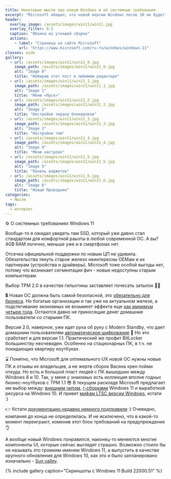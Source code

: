 ```yaml
---
title: Некоторые мысли про новую Windows и её системные требования
excerpt: "Microsoft обещал, что новой версии Windows после 10 не будет? Да нет, такого они не обещали, так что встречайте..."
header:
  overlay_image: /assets/images/win11/win11.jpg
  overlay_filter: 0.5
  caption: "Обоина из утекшей сборки"
  actions:
    - label: "Страница на сайте Microsoft"
      url: "https://www.microsoft.com/ru-ru/windows/windows-11"
classes: wide
gallery:
  - url: /assets/images/win11/win11_0.jpg
    image_path: /assets/images/win11/win11_0.jpg
    alt: "Image 0"
    title: "Набираю этот пост в любимом редакторе"
  - url: /assets/images/win11/win11_1.jpg
    image_path: /assets/images/win11/win11_1.jpg
    alt: "Image 1"
    title: "Меню «Пуск»"
  - url: /assets/images/win11/win11_2.jpg
    image_path: /assets/images/win11/win11_2.jpg
    alt: "Image 2"
    title: "Настройки экрана блокировки"
  - url: /assets/images/win11/win11_3.jpg
    image_path: /assets/images/win11/win11_3.jpg
    alt: "Image 3"
    title: "Настройки тем"
  - url: /assets/images/win11/win11_4.jpg
    image_path: /assets/images/win11/win11_4.jpg
    alt: "Image 4"
    title: "Меню настроек"
  - url: /assets/images/win11/win11_5.jpg
    image_path: /assets/images/win11/win11_5.jpg
    alt: "Image 5"
    title: "Панель виджетов"
  - url: /assets/images/win11/win11_6.jpg
    image_path: /assets/images/win11/win11_6.jpg
    alt: "Image 6"
    title: "Новый Проводник"
categories:
  - Мысли
tags:
  - интернет
---
```


⚙️ О системных требованиях Windows 11

Вообще-то я ожидал увидеть там SSD, который уже давно стал стандартом для комфортной раьоты в любой современной ОС. А вы?
4GB RAM логично, меньше уже и в смартфонах нет.

Отсечка официальной поддержки по новым ЦП не удивила. Обязательства тянуть старое железо неинтересны ОЕМам и их партнерам (устройства и драйверы). Microsoft тоже особой выгоды нет, потому что возникает сегментация фич - новые недоступны старым компьютерам.

Выбор TPM 2.0 в качестве гильотины заставляет почесать затылок 🤷‍♂️ 

💲 Новая ОС должна быть самой безопасной, это [обязательно для бизнеса](https://www.microsoft.com/security/blog/2021/06/25/windows-11-enables-security-by-design-from-the-chip-to-the-cloud/). Но богатые организации и так уже на актуальном железе, а подстегивание экономных не возымеет эффекта еще [как минимум четыре года](https://t.me/sterkin_ru/1133). Остаются давно не приносящие денег домашние пользователи со старыми ПК.

Версия 2.0, наверное, уже идет рука об руку с Modern Standby, что дает домашним пользователям [автоматическое шифрование](https://www.outsidethebox.ms/19600/) 🔐 Но это сработает и для версии 1.1. Практический же профит BitLocker большинству неочевиден. Особенно на стационарных ПК, в т.ч. не покидающих квартиру ноутбуках. 

⌛️ Понятно, что Microsoft для оптимального UX новой ОС нужны новые ПК и отзывы их владельцев, а не жертв сборок Васяна хрен пойми откуда. Но есть и большой пласт людей с ПК вышедших между Windows 8 и 10. Так, у меня у знакомых есть коллекция вполне годных бизнес-ноутбуков с TPM 1.1 😎 В текущем раскладе Microsoft предлагает им выбор между: [внешним чипом](https://dartraiden.github.io/Windows-11/), [г-сборками](https://t.me/sterkin_ru/1114) Windows 11 и выработкой ресурса на Windows 10. И привет [мифам LTSC версии Windows](https://www.outsidethebox.ms/19882/), кстати :)

👉 Кстати [документацию недавно немного подправили](https://docs.microsoft.com/en-us/windows/compatibility/windows-11/#hardware-requirements) :) Очевидно, компания до конца не определилась. И не исключено, что в какой-то момент переиграют, изменив этот блок требований на предупреждение👌

А вообще новый Windows понравился, наконец-то меняются многие компоненты UI, которые сейчас выглядят страшно. Возможно стоило бы не называть это громким именем Windows 11, а выпустить в качестве крупного обновления для Windows 10, как это и было запланировано изначально - [Sun valley](https://habr.com/ru/post/537330/).

{% include gallery caption="Скриншоты с Windows 11 Build 22000.51" %}
